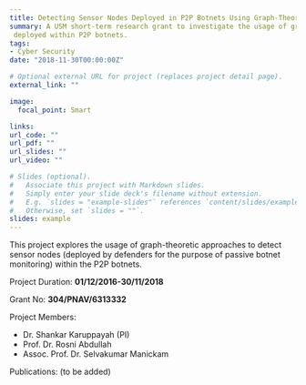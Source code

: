 ```yaml
---
title: Detecting Sensor Nodes Deployed in P2P Botnets Using Graph-Theoretic Approaches
summary: A USM short-term research grant to investigate the usage of graph-theoretic approaches to detect sensor nodes
 deployed within P2P botnets. 
tags:
- Cyber Security
date: "2018-11-30T00:00:00Z"

# Optional external URL for project (replaces project detail page).
external_link: ""

image:
  focal_point: Smart

links:
url_code: ""
url_pdf: ""
url_slides: ""
url_video: ""

# Slides (optional).
#   Associate this project with Markdown slides.
#   Simply enter your slide deck's filename without extension.
#   E.g. `slides = "example-slides"` references `content/slides/example-slides.md`.
#   Otherwise, set `slides = ""`.
slides: example
---
```


This project explores the usage of graph-theoretic approaches to detect sensor nodes (deployed by defenders for
 the purpose of passive botnet monitoring) within the P2P botnets.
 
 Project Duration: **01/12/2016-30/11/2018**
 
 Grant No: **304/PNAV/6313332**
 
 Project Members:
 - Dr. Shankar Karuppayah (PI)
 - Prof. Dr. Rosni Abdullah
 - Assoc. Prof. Dr. Selvakumar Manickam

Publications:
(to be added)
